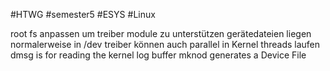 #HTWG
#semester5
#ESYS
#Linux 

root fs anpassen um treiber module zu unterstützen
gerätedateien liegen normalerweise in /dev
treiber können auch parallel in Kernel threads laufen
dmsg is for reading the kernel log buffer
mknod generates a Device File